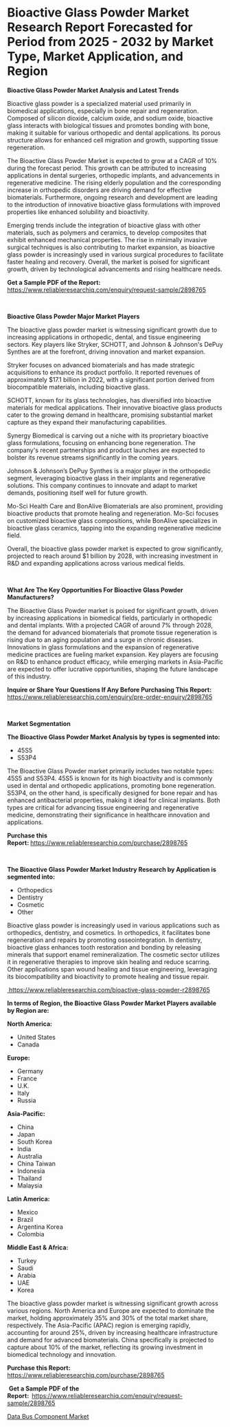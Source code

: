 <p><h1>Bioactive Glass Powder Market Research Report Forecasted for Period from 2025 -  2032 by Market Type, Market Application, and Region</h1></p><p><strong>Bioactive Glass Powder Market Analysis and Latest Trends</strong></p>
<p><p>Bioactive glass powder is a specialized material used primarily in biomedical applications, especially in bone repair and regeneration. Composed of silicon dioxide, calcium oxide, and sodium oxide, bioactive glass interacts with biological tissues and promotes bonding with bone, making it suitable for various orthopedic and dental applications. Its porous structure allows for enhanced cell migration and growth, supporting tissue regeneration.</p><p>The Bioactive Glass Powder Market is expected to grow at a CAGR of 10% during the forecast period. This growth can be attributed to increasing applications in dental surgeries, orthopedic implants, and advancements in regenerative medicine. The rising elderly population and the corresponding increase in orthopedic disorders are driving demand for effective biomaterials. Furthermore, ongoing research and development are leading to the introduction of innovative bioactive glass formulations with improved properties like enhanced solubility and bioactivity.</p><p>Emerging trends include the integration of bioactive glass with other materials, such as polymers and ceramics, to develop composites that exhibit enhanced mechanical properties. The rise in minimally invasive surgical techniques is also contributing to market expansion, as bioactive glass powder is increasingly used in various surgical procedures to facilitate faster healing and recovery. Overall, the market is poised for significant growth, driven by technological advancements and rising healthcare needs.</p></p>
<p><strong>Get a Sample PDF of the Report:&nbsp;</strong> <a href="https://www.reliableresearchiq.com/enquiry/request-sample/2898765?utm_campaign=3058&utm_medium=2&utm_source=Github&utm_content=ia&utm_term=15032025&utm_id=bioactive-glass-powder">https://www.reliableresearchiq.com/enquiry/request-sample/2898765</a></p>
<p>&nbsp;</p>
<p><strong>Bioactive Glass Powder Major Market Players</strong></p>
<p><p>The bioactive glass powder market is witnessing significant growth due to increasing applications in orthopedic, dental, and tissue engineering sectors. Key players like Stryker, SCHOTT, and Johnson & Johnson's DePuy Synthes are at the forefront, driving innovation and market expansion. </p><p>Stryker focuses on advanced biomaterials and has made strategic acquisitions to enhance its product portfolio. It reported revenues of approximately $17.1 billion in 2022, with a significant portion derived from biocompatible materials, including bioactive glass. </p><p>SCHOTT, known for its glass technologies, has diversified into bioactive materials for medical applications. Their innovative bioactive glass products cater to the growing demand in healthcare, promising substantial market capture as they expand their manufacturing capabilities. </p><p>Synergy Biomedical is carving out a niche with its proprietary bioactive glass formulations, focusing on enhancing bone regeneration. The company's recent partnerships and product launches are expected to bolster its revenue streams significantly in the coming years. </p><p>Johnson & Johnson’s DePuy Synthes is a major player in the orthopedic segment, leveraging bioactive glass in their implants and regenerative solutions. This company continues to innovate and adapt to market demands, positioning itself well for future growth. </p><p>Mo-Sci Health Care and BonAlive Biomaterials are also prominent, providing bioactive products that promote healing and regeneration. Mo-Sci focuses on customized bioactive glass compositions, while BonAlive specializes in bioactive glass ceramics, tapping into the expanding regenerative medicine field. </p><p>Overall, the bioactive glass powder market is expected to grow significantly, projected to reach around $1 billion by 2028, with increasing investment in R&D and expanding applications across various medical fields.</p></p>
<p>&nbsp;</p>
<p><strong>What Are The Key Opportunities For Bioactive Glass Powder Manufacturers?</strong></p>
<p><p>The Bioactive Glass Powder market is poised for significant growth, driven by increasing applications in biomedical fields, particularly in orthopedic and dental implants. With a projected CAGR of around 7% through 2028, the demand for advanced biomaterials that promote tissue regeneration is rising due to an aging population and a surge in chronic diseases. Innovations in glass formulations and the expansion of regenerative medicine practices are fueling market expansion. Key players are focusing on R&D to enhance product efficacy, while emerging markets in Asia-Pacific are expected to offer lucrative opportunities, shaping the future landscape of this industry.</p></p>
<p><strong>Inquire or Share Your Questions If Any Before Purchasing This Report:</strong> <a href="https://www.reliableresearchiq.com/enquiry/pre-order-enquiry/2898765?utm_campaign=3058&utm_medium=2&utm_source=Github&utm_content=ia&utm_term=15032025&utm_id=bioactive-glass-powder">https://www.reliableresearchiq.com/enquiry/pre-order-enquiry/2898765</a></p>
<p>&nbsp;</p>
<p><strong>Market Segmentation</strong></p>
<p><strong>The Bioactive Glass Powder Market Analysis by types is segmented into:</strong></p>
<p><ul><li>45S5</li><li>S53P4</li></ul></p>
<p><p>The Bioactive Glass Powder market primarily includes two notable types: 45S5 and S53P4. 45S5 is known for its high bioactivity and is commonly used in dental and orthopedic applications, promoting bone regeneration. S53P4, on the other hand, is specifically designed for bone repair and has enhanced antibacterial properties, making it ideal for clinical implants. Both types are critical for advancing tissue engineering and regenerative medicine, demonstrating their significance in healthcare innovation and applications.</p></p>
<p><strong>Purchase this Report:&nbsp;</strong><a href="https://www.reliableresearchiq.com/purchase/2898765?utm_campaign=3058&utm_medium=2&utm_source=Github&utm_content=ia&utm_term=15032025&utm_id=bioactive-glass-powder">https://www.reliableresearchiq.com/purchase/2898765</a></p>
<p>&nbsp;</p>
<p><strong>The Bioactive Glass Powder Market Industry Research by Application is segmented into:</strong></p>
<p><ul><li>Orthopedics</li><li>Dentistry</li><li>Cosmetic</li><li>Other</li></ul></p>
<p><p>Bioactive glass powder is increasingly used in various applications such as orthopedics, dentistry, and cosmetics. In orthopedics, it facilitates bone regeneration and repairs by promoting osseointegration. In dentistry, bioactive glass enhances tooth restoration and bonding by releasing minerals that support enamel remineralization. The cosmetic sector utilizes it in regenerative therapies to improve skin healing and reduce scarring. Other applications span wound healing and tissue engineering, leveraging its biocompatibility and bioactivity to promote healing and tissue repair.</p></p>
<p><a href="https://www.reliableresearchiq.com/bioactive-glass-powder-r2898765?utm_campaign=3058&utm_medium=2&utm_source=Github&utm_content=ia&utm_term=15032025&utm_id=bioactive-glass-powder">&nbsp;https://www.reliableresearchiq.com/bioactive-glass-powder-r2898765</a></p>
<p><strong>In terms of Region, the Bioactive Glass Powder Market Players available by Region are:</strong></p>
<p>
    <p> <strong> North America: </strong>
        <ul>
            <li>United States</li>
            <li>Canada</li>
        </ul>
        </p> 
    <p> <strong> Europe: </strong>
        <ul>
            <li>Germany</li>
            <li>France</li>
            <li>U.K.</li>
            <li>Italy</li>
            <li>Russia</li>
        </ul>
        </p> 
    <p> <strong> Asia-Pacific: </strong>
        <ul>
            <li>China</li>
            <li>Japan</li>
            <li>South Korea</li>
            <li>India</li>
            <li>Australia</li>
            <li>China Taiwan</li>
            <li>Indonesia</li>
            <li>Thailand</li>
            <li>Malaysia</li>
        </ul>
        </p> 
    <p> <strong> Latin America: </strong>
        <ul>
            <li>Mexico</li>
            <li>Brazil</li>
            <li>Argentina Korea</li>
            <li>Colombia</li>
        </ul>
        </p> 
    <p> <strong> Middle East & Africa: </strong>
        <ul>
            <li>Turkey</li>
            <li>Saudi</li>
            <li>Arabia</li>
            <li>UAE</li>
            <li>Korea</li>
        </ul>
    </p>
    </p>
<p><p>The bioactive glass powder market is witnessing significant growth across various regions. North America and Europe are expected to dominate the market, holding approximately 35% and 30% of the total market share, respectively. The Asia-Pacific (APAC) region is emerging rapidly, accounting for around 25%, driven by increasing healthcare infrastructure and demand for advanced biomaterials. China specifically is projected to capture about 10% of the market, reflecting its growing investment in biomedical technology and innovation.</p></p>
<p><strong>Purchase this Report: </strong><a href="https://www.reliableresearchiq.com/purchase/2898765?utm_campaign=3058&utm_medium=2&utm_source=Github&utm_content=ia&utm_term=15032025&utm_id=bioactive-glass-powder">https://www.reliableresearchiq.com/purchase/2898765</a></p>
<p>&nbsp;<strong>Get a Sample PDF of the Report:&nbsp;&nbsp;</strong><a href="https://www.reliableresearchiq.com/enquiry/request-sample/2898765?utm_campaign=3058&utm_medium=2&utm_source=Github&utm_content=ia&utm_term=15032025&utm_id=bioactive-glass-powder">https://www.reliableresearchiq.com/enquiry/request-sample/2898765</a></p>
<p><strong></strong></p>
<p><p><a href="https://github.com/beroxiluwaya/Market-Research-Report-List-1/blob/main/data-bus-component-market.md?utm_campaign=3058&utm_medium=2&utm_source=Github&utm_content=ia&utm_term=15032025&utm_id=bioactive-glass-powder">Data Bus Component Market</a></p></p>